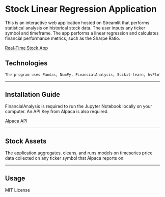 # Stock Linear Regression Application

This is an interactive web application hosted on Streamlit that performs statistical analysis on historical stock data. The user inputs any ticker symbol and timeframe. The app performs a linear regression and calculates financial performance metrics, such as the Sharpe Ratio.

[Real-Time Stock App](https://share.streamlit.io/pac1226/stock-linear-regressions/main/stocks.py)


## Technologies

```python
The program uses Pandas, NumPy, FinancialAnalysis, Scikit-learn, hvPlot, Matplotlib, and sevaral custom built functions. 
```
---

## Installation Guide

FinancialAnalysis is required to run the Jupyter Notebook locally on your computer. An API Key from Alpaca is also required.

[Alpaca API](https://alpaca.markets)

---

## Stock Assets

The application aggregates, cleans, and runs models on timeseries price data collected on any ticker symbol that Alpaca reports on.

---

## Usage

MIT License
